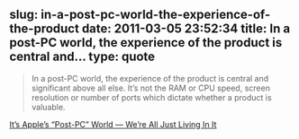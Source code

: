 slug: in-a-post-pc-world-the-experience-of-the-product
date: 2011-03-05 23:52:34
title: In a post-PC world, the experience of the product is central and...
type: quote
---

> In a post-PC world, the experience of the product is central and significant above all else. It’s not the RAM or CPU speed, screen resolution or number of ports which dictate whether a product is valuable.

[It’s Apple’s “Post-PC” World — We’re All Just Living In It](http://www.engadget.com/2011/03/03/editorial-its-apples-post-pc-world-were-all-just-living/)
